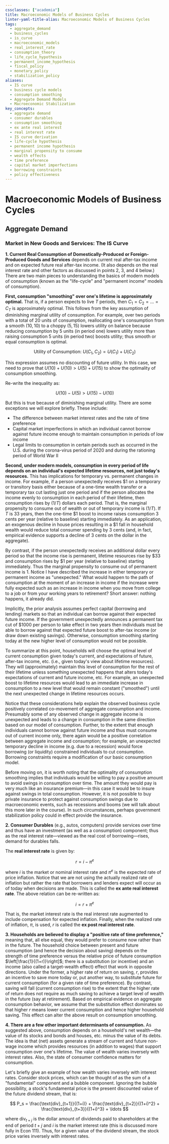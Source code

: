 ```yaml
---
cssclasses: ["academia"]
title: Macroeconomic Models of Business Cycles
linter-yaml-title-alias: Macroeconomic Models of Business Cycles
tags:
  - aggregate_demand
  - business_cycles
  - is_curve
  - macroeconomic_models
  - real_interest_rate
  - consumption_theory
  - life_cycle_hypothesis
  - permanent_income_hypothesis
  - fiscal_policy
  - monetary_policy
  - stabilization_policy
aliases:
  - IS curve
  - business cycle models
  - consumption smoothing
  - Aggregate Demand Models
  - Macroeconomic Stabilization
key_concepts:
  - aggregate demand
  - consumer durables
  - consumption smoothing
  - ex ante real interest
  - real interest rate
  - IS curve derivation
  - life-cycle hypothesis
  - permanent income hypothesis
  - marginal propensity to consume
  - wealth effects
  - time preference
  - capital market imperfections
  - borrowing constraints
  - policy effectiveness
---
```


# Macroeconomic Models of Business Cycles

## Aggregate Demand

### Market in New Goods and Services: The IS Curve

**1. Current Real Consumption of Domestically-Produced or Foreign-Produced Goods
and Services** depends on current real after-tax income and on expected future
real after-tax income. (It also depends on the real interest rate and other
factors as discussed in points 2, 3, and 4 below.) There are two main pieces to
understanding the basics of modern models of consumption (known as the
"life-cycle" and "permanent income" models of consumption).

**First, consumption "smoothing" over one's lifetime is approximately optimal.**
That is, if a person expects to live $T$ periods, then $C_1 = C_2 = \ldots =
C_T$ is approximately optimal. This follows from the key assumption of
diminishing marginal utility of consumption. For example, over two periods with a
total of 20 units of consumption, reallocating one's consumption from a smooth
$(10, 10)$ to a choppy $(5, 15)$ lowers utility on balance because reducing
consumption by 5 units (in period one) lowers utility more than raising
consumption 5 units (in period two) boosts utility; thus smooth or equal
consumption is optimal.

$$
\text{Utility of Consumption: } U(C_1, C_2) = U(C_1) + U(C_2)
$$

This expression assumes no discounting of future utility. In this case, we need
to prove that $U(10) + U(10) > U(5) + U(15)$ to show the optimality of
consumption smoothing.

Re-write the inequality as:

$$
U(10) - U(5) > U(15) - U(10)
$$

But this is true because of diminishing marginal utility. There are some
exceptions we will explore briefly. These include:
- The difference between market interest rates and the rate of time preference
- Capital market imperfections in which an individual cannot borrow against
  future income enough to maintain consumption in periods of low income
- Legal limits to consumption in certain periods such as occurred in the U.S.
  during the corona-virus period of 2020 and during the rationing period of World
  War II

**Second, under modern models, consumption in every period of life depends on an
individual's expected lifetime resources, not just today's resources.** This has
implications for temporary vs. permanent changes in income. For example, if a
person unexpectedly receives $1 on a temporary or transitory basis either because
of a one-time wealth transfer or a temporary tax cut lasting just one period and
if the person allocates the income evenly to consumption in each period of their
lifetime, then consumption rises by $(1/T)$ dollars each period. That is, the
marginal propensity to consume out of wealth or out of temporary income is
$(1/T)$. If $T$ is 33 years, then the one-time $1 boost to income raises
consumption 3 cents per year (relative to baseline) starting immediately. As an
application, an exogenous decline in house prices resulting in a $1 fall in
household wealth would reduce total consumer spending by 3 cents (and, in fact,
empirical evidence supports a decline of 3 cents on the dollar in the aggregate).

By contrast, if the person unexpectedly receives an additional dollar every
period so that the income rise is permanent, lifetime resources rise by $33 and
consumption rises by $1 per year (relative to baseline) starting immediately.
Thus the marginal propensity to consume out of permanent income is 1. Notice I
have described the increase in either temporary or permanent income as
"unexpected." What would happen to the path of consumption at the moment of an
increase in income if the increase were fully expected such as an increase in
income when you move from college to a job or from your working years to
retirement? Short answer: nothing happens, it already did.

Implicitly, the prior analysis assumes perfect capital (borrowing and lending)
markets so that an individual can borrow against their expected future income. If
the government unexpectedly announces a permanent tax cut of $1000 per person to
take effect in two years then individuals must be able to borrow against that
expected future boost to after-tax income (or draw down existing savings).
Otherwise, consumption smoothing starting today at the new higher level of
consumption would not be possible.

To summarize at this point, households will choose the optimal level of current
consumption given today's current, and expectations of future, after-tax income,
etc. (i.e., given today's view about lifetime resources). They will
(approximately) maintain this level of consumption for the rest of their lifetime
unless something unexpected happens that alters today's expectations of current
and future income, etc. For example, an unexpected boost to lifetime resources
would lead to an immediate increase in consumption to a new level that would
remain constant ("smoothed") until the next unexpected change in lifetime
resources occurs.

Notice that these considerations help explain the observed business cycle
positively correlated co-movement of aggregate consumption and income. Presumably
some of any observed change in aggregate income is unexpected and leads to a
change in consumption in the same direction based on our model of consumption.
Further, to the extent that enough individuals cannot borrow against future
income and thus must consume out of current income only, there again would be a
positive correlation between aggregate income and consumption; for example, an
unexpected temporary decline in income (e.g. due to a recession) would force
borrowing (or liquidity) constrained individuals to cut consumption. Borrowing
constraints require a modification of our basic consumption model.

Before moving on, it is worth noting that the optimality of consumption smoothing
implies that individuals would be willing to pay a positive amount to avoid
swings in consumption over time. The amount they would pay is very much like an
insurance premium—in this case it would be to insure against swings in total
consumption. However, it is not possible to buy private insurance to protect
against consumption swings due to macroeconomic events, such as recessions and
booms (we will talk about this more later in the course). In such circumstances,
perhaps government stabilization policy could in effect provide the insurance.

**2. Consumer Durables** (e.g., autos, computers) provide services over time and
thus have an investment (as well as a consumption) component; thus as the real
interest rate—viewed as the real cost of borrowing—rises, demand for durables
falls.

The **real interest rate** is given by:

$$
r = i - \pi^e
$$

where $i$ is the market or nominal interest rate and $\pi^e$ is the expected rate
of price inflation. Notice that we are not using the actually realized rate of
inflation but rather the rate that borrowers and lenders expect will occur as of
today when decisions are made. This is called the **ex ante real interest rate**.
The above relation can be re-written as:

$$
i = r + \pi^e
$$

That is, the market interest rate is the real interest rate augmented to include
compensation for expected inflation. Finally, when the realized rate of
inflation, $\pi$, is used, $r$ is called the **ex post real interest rate**.

**3. Households are believed to display a "positive rate of time preference,"**
meaning that, all else equal, they would prefer to consume now rather than in the
future. The household choice between present and future consumption (and hence
the decision about saving) depends on the strength of time preference versus the
relative price of future consumption $\left[\frac{1}{(1+r)}\right]$; there is a
substitution (or incentive) and an income (also called a target-wealth effect)
effect that work in opposite directions. Under the former, a higher rate of
return on saving, $r$, provides an incentive to save more today or, put another
way, to substitute future for current consumption (for a given rate of time
preference). By contrast, saving will fall (current consumption rise) to the
extent that the higher rate of return does not require as much saving to achieve
a target level of wealth in the future (say at retirement). Based on empirical
evidence on aggregate consumption behavior, we assume that the substitution
effect dominates so that higher $r$ means lower current consumption and hence
higher household saving. This effect can alter the above result on consumption
smoothing.

**4. There are a few other important determinants of consumption.** As suggested
above, consumption depends on a household's net wealth—the value of its stocks
and bonds and houses, etc. minus the value of its debts. The idea is that (net)
assets generate a stream of current and future non-wage income which provides
resources (in addition to wages) that support consumption over one's lifetime.
The value of wealth varies inversely with interest rates. Also, the state of
consumer confidence matters for consumption.

Let's briefly give an example of how wealth varies inversely with interest rates.
Consider stock prices, which can be thought of as the sum of a "fundamental"
component and a bubble component. Ignoring the bubble possibility, a stock's
fundamental price is the present discounted value of the future dividend stream,
that is:

$$
P_s = \frac{\text{div}_{t+1}}{(1+i)} + \frac{\text{div}_{t+2}}{(1+i)^2} + 
\frac{\text{div}_{t+3}}{(1+i)^3} + \ldots 
$$

where $\text{div}_{t+j}$ is the dollar amount of dividends paid to shareholders
at the end of period $t+j$ and $i$ is the market interest rate (this is
discussed more fully in Econ 111). Thus, for a given value of the dividend
stream, the stock price varies inversely with interest rates.